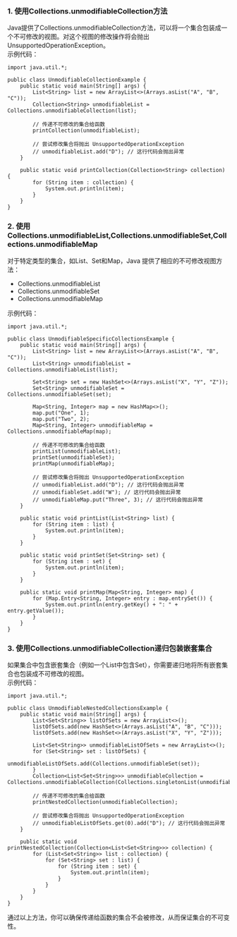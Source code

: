 ### 1. 使用Collections.unmodifiableCollection方法
Java提供了Collections.unmodifiableCollection方法，可以将一个集合包装成一个不可修改的视图。对这个视图的修改操作将会抛出UnsupportedOperationException。<br />示例代码：
```
import java.util.*;

public class UnmodifiableCollectionExample {
    public static void main(String[] args) {
        List<String> list = new ArrayList<>(Arrays.asList("A", "B", "C"));
        Collection<String> unmodifiableList = Collections.unmodifiableCollection(list);

        // 传递不可修改的集合给函数
        printCollection(unmodifiableList);

        // 尝试修改集合将抛出 UnsupportedOperationException
        // unmodifiableList.add("D"); // 这行代码会抛出异常
    }

    public static void printCollection(Collection<String> collection) {
        for (String item : collection) {
            System.out.println(item);
        }
    }
}
```
### 2. 使用Collections.unmodifiableList,Collections.unmodifiableSet,Collections.unmodifiableMap
对于特定类型的集合，如List、Set和Map，Java 提供了相应的不可修改视图方法：

- Collections.unmodifiableList
- Collections.unmodifiableSet
- Collections.unmodifiableMap

示例代码：
```
import java.util.*;

public class UnmodifiableSpecificCollectionsExample {
    public static void main(String[] args) {
        List<String> list = new ArrayList<>(Arrays.asList("A", "B", "C"));
        List<String> unmodifiableList = Collections.unmodifiableList(list);

        Set<String> set = new HashSet<>(Arrays.asList("X", "Y", "Z"));
        Set<String> unmodifiableSet = Collections.unmodifiableSet(set);

        Map<String, Integer> map = new HashMap<>();
        map.put("One", 1);
        map.put("Two", 2);
        Map<String, Integer> unmodifiableMap = Collections.unmodifiableMap(map);

        // 传递不可修改的集合给函数
        printList(unmodifiableList);
        printSet(unmodifiableSet);
        printMap(unmodifiableMap);

        // 尝试修改集合将抛出 UnsupportedOperationException
        // unmodifiableList.add("D"); // 这行代码会抛出异常
        // unmodifiableSet.add("W"); // 这行代码会抛出异常
        // unmodifiableMap.put("Three", 3); // 这行代码会抛出异常
    }

    public static void printList(List<String> list) {
        for (String item : list) {
            System.out.println(item);
        }
    }

    public static void printSet(Set<String> set) {
        for (String item : set) {
            System.out.println(item);
        }
    }

    public static void printMap(Map<String, Integer> map) {
        for (Map.Entry<String, Integer> entry : map.entrySet()) {
            System.out.println(entry.getKey() + ": " + entry.getValue());
        }
    }
}
```
### 3. 使用Collections.unmodifiableCollection递归包装嵌套集合
如果集合中包含嵌套集合（例如一个List中包含Set），你需要递归地将所有嵌套集合也包装成不可修改的视图。<br />示例代码：
```
import java.util.*;

public class UnmodifiableNestedCollectionsExample {
    public static void main(String[] args) {
        List<Set<String>> listOfSets = new ArrayList<>();
        listOfSets.add(new HashSet<>(Arrays.asList("A", "B", "C")));
        listOfSets.add(new HashSet<>(Arrays.asList("X", "Y", "Z")));

        List<Set<String>> unmodifiableListOfSets = new ArrayList<>();
        for (Set<String> set : listOfSets) {
            unmodifiableListOfSets.add(Collections.unmodifiableSet(set));
        }
        Collection<List<Set<String>>> unmodifiableCollection = Collections.unmodifiableCollection(Collections.singletonList(unmodifiableListOfSets));

        // 传递不可修改的集合给函数
        printNestedCollection(unmodifiableCollection);

        // 尝试修改集合将抛出 UnsupportedOperationException
        // unmodifiableListOfSets.get(0).add("D"); // 这行代码会抛出异常
    }

    public static void printNestedCollection(Collection<List<Set<String>>> collection) {
        for (List<Set<String>> list : collection) {
            for (Set<String> set : list) {
                for (String item : set) {
                    System.out.println(item);
                }
            }
        }
    }
}
```
通过以上方法，你可以确保传递给函数的集合不会被修改，从而保证集合的不可变性。
